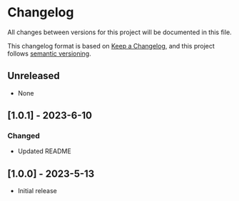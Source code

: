 # Changelog

All changes between versions for this project will be documented in this file.

This changelog format is based on [Keep a Changelog](https://keepachangelog.com/en/1.0.0/), and
this project follows [semantic versioning](https://semver.org/).


## Unreleased
- None


## [1.0.1] - 2023-6-10
### Changed
- Updated README
 

## [1.0.0] - 2023-5-13
- Initial release

